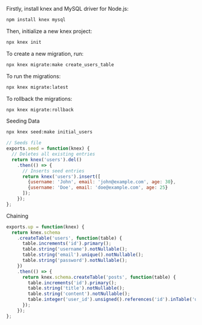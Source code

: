 Firstly, install knex and MySQL driver for Node.js:
```bash
npm install knex mysql
```

Then, initialize a new knex project:
```bash
npx knex init
```

To create a new migration, run:
```bash
npx knex migrate:make create_users_table
```

To run the migrations:
```bash
npx knex migrate:latest
```

To rollback the migrations:
```bash
npx knex migrate:rollback
```

Seeding Data
```bash
npx knex seed:make initial_users
```

```javascript
// Seeds file
exports.seed = function(knex) {
  // Deletes all existing entries
  return knex('users').del()
    .then(() => {
      // Inserts seed entries
      return knex('users').insert([
        {username: 'John', email: 'john@example.com', age: 30},
        {username: 'Doe', email: 'doe@example.com', age: 25}
      ]);
    });
};
```

Chaining
```javascript
exports.up = function(knex) {
  return knex.schema
    .createTable('users', function(table) {
      table.increments('id').primary();
      table.string('username').notNullable();
      table.string('email').unique().notNullable();
      table.string('password').notNullable();
    })
    .then(() => {
      return knex.schema.createTable('posts', function(table) {
        table.increments('id').primary();
        table.string('title').notNullable();
        table.string('content').notNullable();
        table.integer('user_id').unsigned().references('id').inTable('users');
      });
    });
};
```
